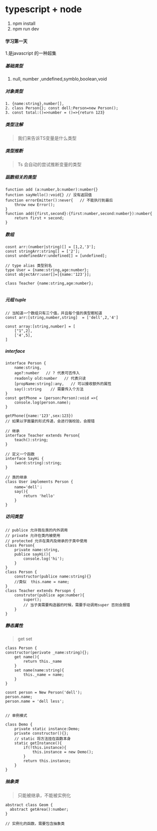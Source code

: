 # typescript + node  
1. npm install
2. npm run dev
#### 学习第一天
1.是javascript 的一种超集
##### 基础类型
1. null, number ,undefined,symblo,boolean,void
##### 对象类型
````
1. {name:string},number[],
2. class Person{}; const dell:Person=new Person();
3. const total:()=>number = ()=>{return 123}
````

##### 类型注解
> 我们来告诉TS变量是什么类型


##### 类型推断
> Ts 会自动的尝试推断变量的类型

##### 函数相关的类型
````
function add (a:number,b:number):number{}
function sayHello():void{} // 没有返回值
function errorEmitter():never{   // 不能执行到最后
    throw new Error();
}
function add({first,second}:{first:number,second:number}):number{
    return first + second;
}

````
##### 数组
````
cosnt arr:(number|string)[] = [1,2,'3'];
const stringArr:string[] = ['2'];
const undefinedArr:undefined[] = [undefined];

// type alias 类型别名
type User = {name:string,age:number};
const objectArr:user[]=[{name:'123'}];

class Teacher {name:string,age:number};


````

##### 元组  tuple
````
// 当知道一个数组只有三个值，并且每个值的类型都知道
const arr:[string,number,string]  = ['dell',2,'4']

const array:[string,number] = [
    ["1",2],
    ['4',5],
]
````

##### interface
````
interface Person {
    name:string,
    age?:number   // ? 代表可否传入
    readonly old:number   // 代表只读
    [propName:string]:any,   // 可以接收额外的属性
    say():string    // 需要传入个方法
}
const getPhone = (person:Person):void =>{
    console.log(person.name);
}

getPhone({name:'123',sex:123})
// 如果以字面量的形式传递，会进行强校验，会报错

// 继承
interface Teacher extends Person{
    teach():string;
}

// 定义一个函数
interface SayHi {
    (word:string):string;
}

// 类的继承
class User implements Person {
    name='dell'；
    say(){
        return 'hello'
    }
}

````

##### 访问类型
````
// publice 允许我在类的内外调用
// private 允许在类内被使用
// protected 允许在类内及继承的子类中使用
class Person{
    private name:string,
    publice sayHi(){
        console.log('hi');
    }
}
class Person {
    constructor(publice name:string){}
    //类似  this.name = name;
}
class Teacher extends Persopn {
    construtor(publice age:number){
        super();
        // 当子类需要构造器的时候，需要手动调用super 否则会报错
    }
}
````

##### 静态属性
> get set

````
class Person {
constructor(perivate _name:string){};
    get name(){
        return this._name
    }
    set name(name:string){
        this._name = name;
    }
}

cosnt person = New Person('dell');
person.name;
person.name = 'dell less';


// 单例模式

class Demo {
    private static instance:Demo;
    private constructor(){};
    // static 将方法挂在函数本身
    static getInstance(){
        if(!this.instance){
            this.instance = new Demo();
        }
        return this.instance;
    }
}
````

##### 抽象类
> 只能被继承，不能被实例化
````
abstract class Geom {
  abstract getArea():number;
}

// 实例化的函数，需要包含抽象类
````



